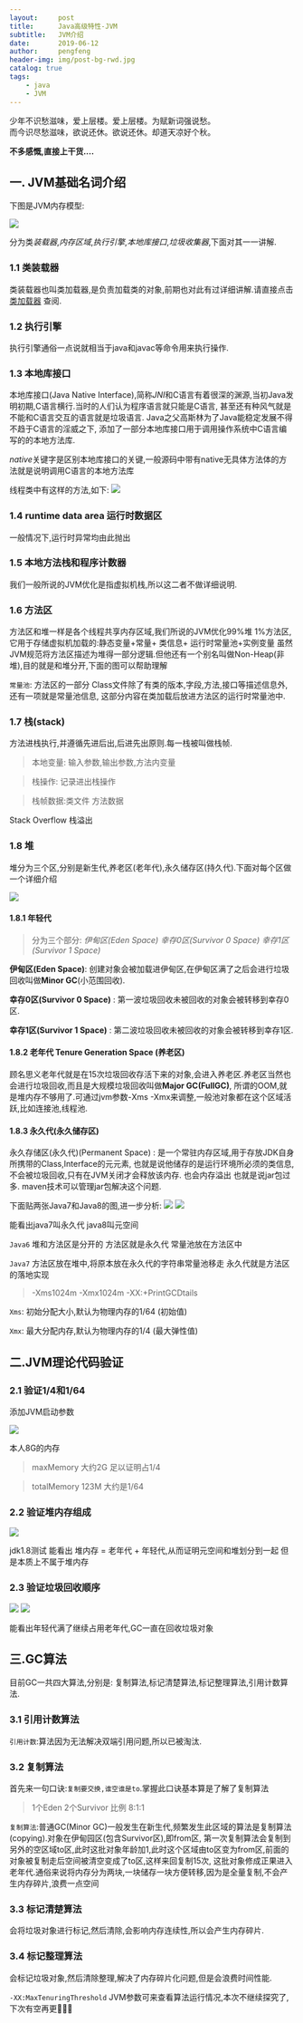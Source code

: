 ```yaml
---
layout:     post
title:      Java高级特性-JVM
subtitle:   JVM介绍
date:       2019-06-12
author:     pengfeng
header-img: img/post-bg-rwd.jpg
catalog: true
tags:
    - java
    - JVM
---
```


<div>少年不识愁滋味，爱上层楼。爱上层楼。为赋新词强说愁。</div>
<div>而今识尽愁滋味，欲说还休。欲说还休。却道天凉好个秋。</div>



**不多感慨,直接上干货....**

## 一. JVM基础名词介绍

下图是JVM内存模型:

![](/img/JVM.jpg)

分为类*装载器*,*内存区域*,*执行引擎*,*本地库接口*,*垃圾收集器*,下面对其一一讲解.

### 1.1 类装载器

类装载器也叫类加载器,是负责加载类的对象,前期也对此有过详细讲解.请直接点击[类加载器](https://querypeng.github.io/2019/04/18/Java%E9%AB%98%E7%BA%A7%E7%89%B9%E6%80%A7-%E5%8F%8D%E5%B0%84/)
查阅.

### 1.2 执行引擎

执行引擎通俗一点说就相当于java和javac等命令用来执行操作.

### 1.3 本地库接口

本地库接口(Java Native Interface),简称*JNI*和C语言有着很深的渊源,当初Java发明初期,C语言横行.当时的人们认为程序语言就只能是C语言,
甚至还有种风气就是不能和C语言交互的语言就是垃圾语言.
Java之父高斯林为了Java能稳定发展不得不趋于C语言的淫威之下,
添加了一部分本地库接口用于调用操作系统中C语言编写的的本地方法库.


*native*关键字是区别本地库接口的关键,一般源码中带有native无具体方法体的方法就是说明调用C语言的本地方法库

线程类中有这样的方法,如下:
![](/img/Thread.jpg)


### 1.4 runtime data area 运行时数据区

一般情况下,运行时异常均由此抛出


### 1.5 本地方法栈和程序计数器

我们一般所说的JVM优化是指虚拟机栈,所以这二者不做详细说明.

### 1.6 方法区

方法区和堆一样是各个线程共享内存区域,我们所说的JVM优化99%堆 1%方法区,它用于存储虚拟机加载的:静态变量+常量+ 类信息+ 运行时常量池+实例变量 
虽然JVM规范将方法区描述为堆得一部分逻辑.但他还有一个别名叫做Non-Heap(非堆),目的就是和堆分开,下面的图可以帮助理解

`常量池`: 方法区的一部分 Class文件除了有类的版本,字段,方法,接口等描述信息外,还有一项就是常量池信息,
这部分内容在类加载后放进方法区的运行时常量池中.


### 1.7 栈(stack)

方法进栈执行,并遵循先进后出,后进先出原则.每一栈被叫做栈帧.

>本地变量: 输入参数,输出参数,方法内变量

>栈操作: 记录进出栈操作

>栈帧数据:类文件 方法数据 

Stack Overflow 栈溢出

### 1.8 堆

堆分为三个区,分别是新生代,养老区(老年代),永久储存区(持久代).下面对每个区做一个详细介绍

![](/img/JVM内存.jpg)

#### 1.8.1 年轻代

>分为三个部分: *伊甸区(Eden Space)*  *幸存0区(Survivor 0 Space)*  *幸存1区(Survivor 1 Space)*

**伊甸区(Eden Space)**: 创建对象会被加载进伊甸区,在伊甸区满了之后会进行垃圾回收叫做**Minor GC**(小范围回收).

**幸存0区(Survivor 0 Space)** : 第一波垃圾回收未被回收的对象会被转移到幸存0区.

**幸存1区(Survivor 1 Space)** : 第二波垃圾回收未被回收的对象会被转移到幸存1区.

#### 1.8.2 老年代 Tenure Generation Space (养老区) 

顾名思义老年代就是在15次垃圾回收存活下来的对象,会进入养老区.养老区当然也会进行垃圾回收,而且是大规模垃圾回收叫做**Major GC(FullGC)**,
所谓的OOM,就是堆内存不够用了.可通过jvm参数-Xms -Xmx来调整,一般池对象都在这个区域活跃,比如连接池,线程池.

#### 1.8.3 永久代(永久储存区)

永久存储区(永久代)(Permanent Space) : 是一个常驻内存区域,用于存放JDK自身所携带的Class,Interface的元元素,
也就是说他储存的是运行环境所必须的类信息,不会被垃圾回收,只有在JVM关闭才会释放该内存. 也会内存溢出 也就是说jar包过多. 
maven技术可以管理jar包解决这个问题.

下面贴两张Java7和Java8的图,进一步分析:
![](/img/1.7JVM.jpg)    ![](/img/1.8JVM.jpg)

能看出java7叫永久代 java8叫元空间

`Java6` 堆和方法区是分开的 方法区就是永久代 常量池放在方法区中

`Java7` 方法区放在堆中,将原本放在永久代的字符串常量池移走  永久代就是方法区的落地实现

> -Xms1024m -Xmx1024m -XX:+PrintGCDtails

`Xms`: 初始分配大小,默认为物理内存的1/64 (初始值)

`Xmx`: 最大分配内存,默认为物理内存的1/4  (最大弹性值)


## 二.JVM理论代码验证


### 2.1 验证1/4和1/64

添加JVM启动参数

![](/img/JVM14164.jpg)

本人8G的内存 

>maxMemory 大约2G 足以证明占1/4
 
>totalMemory 123M 大约是1/64


### 2.2 验证堆内存组成

![](/img/堆组成.jpg)
           
jdk1.8测试 能看出 堆内存 = 老年代 + 年轻代,从而证明元空间和堆划分到一起 但是本质上不属于堆内存


### 2.3 验证垃圾回收顺序

![](/img/JVM垃圾回收以及顺序.jpg)
![](/img/JVM控制台.jpg)

能看出年轻代满了继续占用老年代,GC一直在回收垃圾对象


## 三.GC算法

目前GC一共四大算法,分别是: 复制算法,标记清楚算法,标记整理算法,引用计数算法.

### 3.1 引用计数算法

`引用计数`:算法因为无法解决双端引用问题,所以已被淘汰.


### 3.2 复制算法

首先来一句口诀:`复制要交换,谁空谁是to`.掌握此口诀基本算是了解了复制算法

>1个Eden 2个Survivor 比例 8:1:1 

`复制算法`:普通GC(Minor GC)一般发生在新生代,频繁发生此区域的算法是复制算法(copying).对象在伊甸园区(包含Survivor区),即from区,
第一次复制算法会复制到另外的空区域to区,此时这批对象年龄加1,此时这个区域由to区变为from区,前面的对象被复制走后空间被清空变成了to区,这样来回复制15次,
这批对象修成正果进入老年代.通俗来说将内存分为两块,一块储存一块方便转移,因为是全量复制,不会产生内存碎片,浪费一点空间


### 3.3 标记清楚算法

会将垃圾对象进行标记,然后清除,会影响内存连续性,所以会产生内存碎片.



### 3.4 标记整理算法

会标记垃圾对象,然后清除整理,解决了内存碎片化问题,但是会浪费时间性能.

`-XX:MaxTenuringThreshold` JVM参数可来查看算法运行情况,本次不继续探究了,下次有空再更🏃🏃🏃
























